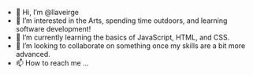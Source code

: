- 👋 Hi, I’m @llaveirge
- 👀 I’m interested in the Arts, spending time outdoors, and learning software development! 
- 🌱 I’m currently learning the basics of JavaScript, HTML, and CSS.
- 💞️ I’m looking to collaborate on something once my skills are a bit more advanced. 
- 📫 How to reach me ... 

<!---
LLaveirge/LLaveirge is a ✨ special ✨ repository because its `README.md` (this file) appears on your GitHub profile.
You can click the Preview link to take a look at your changes.
--->
